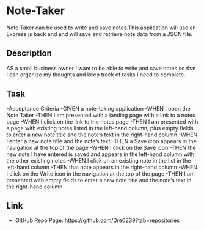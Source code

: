 # Note-Taker

Note Taker can be used to write and save notes.This application will use an Express.js back end and will save and retrieve note data from a JSON file.

## Description

AS a small business owner I want to be able to write and save notes so that I can organize my thoughts and keep track of tasks I need to complete.

## Task

-Acceptance Criteria
-GIVEN a note-taking application
-WHEN I open the Note Taker
-THEN I am presented with a landing page with a link to a notes page
-WHEN I click on the link to the notes page
-THEN I am presented with a page with existing notes listed in the left-hand column, plus empty fields to enter a new note title and the note’s text in the right-hand column
-WHEN I enter a new note title and the note’s text
-THEN a Save icon appears in the navigation at the top of the page
-WHEN I click on the Save icon
-THEN the new note I have entered is saved and appears in the left-hand column with the other existing notes
-WHEN I click on an existing note in the list in the left-hand column
-THEN that note appears in the right-hand column
-WHEN I click on the Write icon in the navigation at the top of the page
-THEN I am presented with empty fields to enter a new note title and the note’s text in the right-hand column

## Link

- ​GitHub Repo Page: https://github.com/Dre0239?tab=repositories
